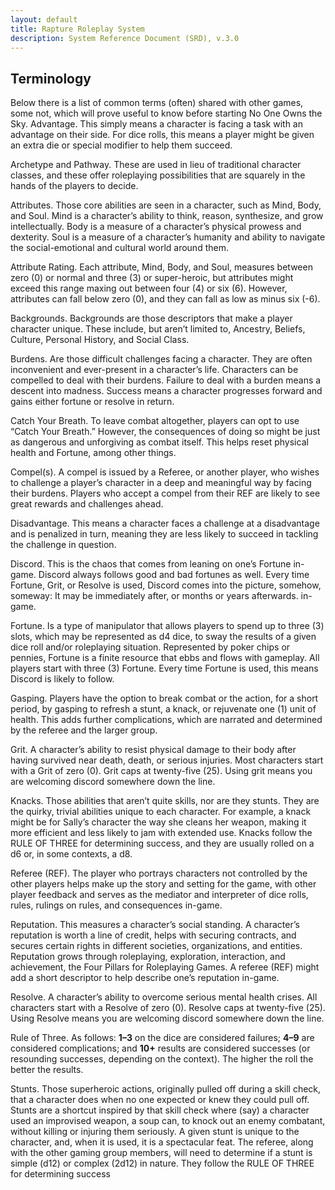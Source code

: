```yaml
---
layout: default
title: Rapture Roleplay System
description: System Reference Document (SRD), v.3.0
---
```



## Terminology

Below there is a list of common terms (often) shared with other games, some not, which will prove useful to know before starting No One Owns the Sky.
Advantage. This simply means a character is facing a task with an advantage on their side. For dice rolls, this means a player might be given an extra die or special modifier to help them succeed.

Archetype and Pathway. These are used in lieu of traditional character classes, and these offer roleplaying possibilities that are squarely in the hands of the players to decide.

Attributes. Those core abilities are seen in a character, such as Mind, Body, and Soul.
Mind is a character’s ability to think, reason, synthesize, and grow intellectually.
Body is a measure of a character’s physical prowess and dexterity.
Soul is a measure of a character’s humanity and ability to navigate the social-emotional and cultural world around them.

Attribute Rating. Each attribute, Mind, Body, and Soul, measures between zero (0) or normal and three (3) or super-heroic, but attributes might exceed this range maxing out between four (4) or six (6). However, attributes can fall below zero (0), and they can fall as low as minus six (-6). 

Backgrounds. Backgrounds are those descriptors that make a player character unique. These include, but aren’t limited to, Ancestry, Beliefs, Culture, Personal History, and Social Class.

Burdens. Are those difficult challenges facing a character. They are often inconvenient and ever-present in a character’s life. Characters can be compelled to deal with their burdens. Failure to deal with a burden means a descent into madness. Success means a character progresses forward and gains either fortune or resolve in return.

Catch Your Breath. To leave combat altogether, players can opt to use “Catch Your Breath.” However, the consequences of doing so might be just as dangerous and unforgiving as combat itself. This helps reset physical health and Fortune, among other things.

Compel(s). A compel is issued by a Referee, or another player, who wishes to challenge a player’s character in a deep and meaningful way by facing their burdens. Players who accept a compel from their REF are likely to see great rewards and challenges ahead.


Disadvantage. This means a character faces a challenge at a disadvantage and is penalized in turn, meaning they are less likely to succeed in tackling the challenge in question.

Discord. This is the chaos that comes from leaning on one’s Fortune in-game. Discord always follows good and bad fortunes as well. Every time Fortune, Grit, or Resolve is used, Discord comes into the picture, somehow, someway: It may be immediately after, or months or years afterwards. in-game.

Fortune. Is a type of manipulator that allows players to spend up to three (3) slots, which may be represented as d4 dice, to sway the results of a given dice roll and/or roleplaying situation. Represented by poker chips or pennies, Fortune is a finite resource that ebbs and flows with gameplay. All players start with three (3) Fortune. Every time Fortune is used, this means Discord is likely to follow.

Gasping. Players have the option to break combat or the action, for a short period, by gasping to refresh a stunt, a knack, or rejuvenate one (1) unit of health. This adds further complications, which are narrated and determined by the referee and the larger group.

Grit. A character’s ability to resist physical damage to their body after having survived near death, death, or serious injuries. Most characters start with a Grit of zero (0). Grit caps at twenty-five (25). Using grit means you are welcoming discord somewhere down the line.

Knacks. Those abilities that aren’t quite skills, nor are they stunts. They are the quirky, trivial abilities unique to each character. For example, a knack might be for Sally’s character the way she cleans her weapon, making it more efficient and less likely to jam with extended use. Knacks follow the RULE OF THREE for determining success, and they are usually rolled on a d6 or, in some contexts, a d8.

Referee (REF). The player who portrays characters not controlled by the other players helps make up the story and setting for the game, with other player feedback and serves as the mediator and interpreter of dice rolls, rules, rulings on rules, and consequences in-game.

Reputation. This measures a character’s social standing. A character’s reputation is worth a line of credit, helps with securing contracts, and secures certain rights in different societies, organizations, and entities. Reputation grows through roleplaying, exploration, interaction, and achievement, the Four Pillars for Roleplaying Games. A referee (REF) might add a short descriptor to help describe one’s reputation in-game.

Resolve. A character’s ability to overcome serious mental health crises. All characters start with a Resolve of zero (0). Resolve caps at twenty-five (25). Using Resolve means you are welcoming discord somewhere down the line.

Rule of Three. As follows: **1–3** on the dice are considered failures; **4–9** are considered complications; and **10+** results are considered successes (or resounding successes, depending on the context). The higher the roll the better the results.

Stunts. Those superheroic actions, originally pulled off during a skill check, that a character does when no one expected or knew they could pull off. Stunts are a shortcut inspired by that skill check where (say) a character used an improvised weapon, a soup can, to knock out an enemy combatant, without killing or injuring them seriously. A given stunt is unique to the character, and, when it is used, it is a spectacular feat. The referee, along with the other gaming group members, will need to determine if a stunt is simple (d12) or complex (2d12) in nature. They follow the RULE OF THREE for determining success

